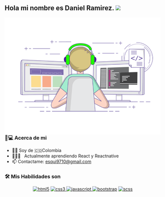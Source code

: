 
<h2> Hola mi nombre es Daniel Ramirez. <img src="https://github.com/souvikguria98/souvikguria98/blob/master/Hi.gif" width="25"></h2>
<img align="right" alt="GIF" src="https://raw.githubusercontent.com/devSouvik/devSouvik/master/gif3.gif" width="530"/>

<h3> 👨💻 Acerca de mi </h3>

- 👨🏼‍ Soy de 🇨🇴Colombia
- 👨🏼‍💻 &nbsp; Actualmente aprendiendo React y Reactnative
- 📫 Contactame: [esqui9710@gmail.com](mailto:esqui9710@gmail.com)

<h3>🛠 Mis Habilidades son</h3>
<p align="center">
  <a href="https://www.w3.org/html/" target="_blank"> <img src="https://www.vectorlogo.zone/logos/w3_html5/w3_html5-icon.svg" alt="html5" width="40" height="40"/></a>
  <a href="https://www.w3schools.com/css/" target="_blank"> <img src="https://cdn.svgporn.com/logos/css-3.svg" alt="css3" width="40" height="40"/> </a>
  <a href="https://developer.mozilla.org/en-US/docs/Web/JavaScript" target="_blank"> <img src="https://www.vectorlogo.zone/logos/javascript/javascript-horizontal.svg" alt="javascript" width="150" height="40"/> 
    <a href="https://getbootstrap.com/" target="_blank"> <img src="https://www.vectorlogo.zone/logos/getbootstrap/getbootstrap-icon.svg" alt="bootstrap" width="40" height="40"/></a>
    <a href="https://sass-lang.com/" target="_blank"> <img src="https://www.vectorlogo.zone/logos/sass-lang/sass-lang-icon.svg" alt="scss" width="40" height="40"/></a>
</p>



